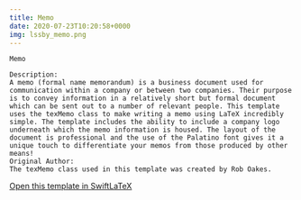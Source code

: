 ```yaml
---
title: Memo
date: 2020-07-23T10:20:58+0000
img: lssby_memo.png
---
```

```
Memo

Description:
A memo (formal name memorandum) is a business document used for communication within a company or between two companies. Their purpose is to convey information in a relatively short but formal document which can be sent out to a number of relevant people. This template uses the texMemo class to make writing a memo using LaTeX incredibly simple. The template includes the ability to include a company logo underneath which the memo information is housed. The layout of the document is professional and the use of the Palatino font gives it a unique touch to differentiate your memos from those produced by other means!
Original Author:
The texMemo class used in this template was created by Rob Oakes.
```
[Open this template in SwiftLaTeX](https://www.swiftlatex.com/project.html?import=https://swiftlatex.github.io/LaTeXBoilerPlate/zips/kaeod_memo.zip)
